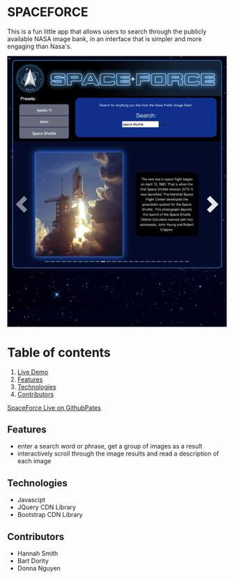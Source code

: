 # SPACEFORCE
This is a fun little app that allows users to search through the publicly available NASA image bank, in an interface that is simpler and more engaging than Nasa's.

![screenshot.jpg](screenshot.jpg)

# Table of contents
1. [Live Demo](#Live_Demo)
2. [Features](#Features)
3. [Technologies](#Technologies)
4. [Contributors](#Contributors)

<a name="Live Demo"></a>
<a href="https://b0rgbart3.github.io/SpaceForce/">SpaceForce Live on GithubPates</a>

<a name="Features"></a>
## Features
- enter a search word or phrase, get a group of images as a result
- interactively scroll through the image results and read a description of each image

<a name="Technologies"></a>
## Technologies
- Javascipt
- JQuery CDN Library
- Bootstrap CDN Library



<a name="Contributors"></a>
## Contributors
- Hannah Smith
- Bart Dority
- Donna Nguyen

